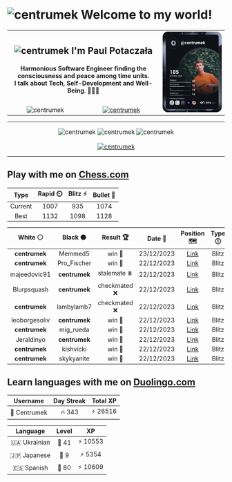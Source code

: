 <h1>
  <img
    src="https://emojis.slackmojis.com/emojis/images/1531849430/4246/blob-sunglasses.gif"
    width="30"
    alt="centrumek"
  />
  Welcome to my world!
</h1>

<table>
  <tbody>
    <tr>
      <td align="center" width="70%" colspan="2">
        <h2>
          <img
            src="https://raw.githubusercontent.com/MartinHeinz/MartinHeinz/master/wave.gif"
            width="30px"
            alt="centrumek"
          />
          I'm Paul Potaczała
        </h2>
        <h4>
          Harmonious Software Engineer finding the consciousness and peace among time units.
          <br/>
          I talk about Tech, Self-Development and Well-Being. 🌿🧘🚀
        </h4>
      </td>
      <td width="30%" rowspan="2">
        <a href="https://app.daily.dev/centrumek">
          <img
            src="./devcard.svg"
            alt="centrumek"
          />
        </a>
      </td>
    </tr>
    <tr align="center">
      <td>
        <img
          src="https://komarev.com/ghpvc/?username=centrumek&label=visitors&color=0e75b6&style=flat"
          alt="centrumek"
        >
      </td>
      <td>
        <a href="https://stackoverflow.com/users/14496012/centrumek">
          <img
            src="https://stackoverflow.com/users/flair/14496012.png?theme=dark"
            alt="centrumek"
          >
        </a>
      </td>
    </tr>
  </tbody>
</table>

---
<div align="center">
  <img 
    src="https://github-readme-stats.vercel.app/api?username=centrumek&show_icons=true&count_private=true&theme=dark&hide_border=true&hide=issues,contribs&bg_color=00000000"
    alt="centrumek"
  />
  <img
    src="https://github-readme-stats.vercel.app/api/top-langs/?username=centrumek&layout=compact&hide_border=true&theme=dark&bg_color=00000000&langs_count=6&exclude_repo=air-statistic-app"
    alt="centrumek"
  />
  <img 
    src="https://github-readme-streak-stats.herokuapp.com?user=centrumek&theme=dark&hide_border=true&background=FFFFFF00"
    alt="centrumek"
  />
  <br/>
  <br/>
  <a href="https://www.buymeacoffee.com/centrumek">
    <img
      src="https://cdn.buymeacoffee.com/buttons/v2/default-orange.png"
      height="50"
      width="210"
      alt="centrumek"
    />
  </a>
</div>

---

## Play with me on [Chess.com](https://www.chess.com/member/centrumek)

<div align="center">
<!--START_SECTION:chessStats-->
<!-- Automatically generated with https://github.com/Balastrong/chess-stats-action -->

| Type | Rapid ⏲️ | Blitz ⚡ | Bullet 🔫 |
|:---:|:---:|:---:|:---:|
| Current | 1007 | 935 | 1074 |
| Best | 1132 | 1098 | 1128 |

| White ⚪ | Black ⚫ | Result 🏆 | Date 📅 | Position 🗺️ | Type 🕕 |
|:---:|:---:|:---:|:---:|:---:|:---:|
| **centrumek** | Memmed5 | win 🥇 | 23/12/2023 | <a href="http://www.ee.unb.ca/cgi-bin/tervo/fen.pl?select=8/8/5B2/3R4/1krp4/p2K4/8/8 b - -">Link</a> | Blitz |
| **centrumek** | Pro_Fischer | win 🥇 | 22/12/2023 | <a href="http://www.ee.unb.ca/cgi-bin/tervo/fen.pl?select=r2q1rk1/pb1n1pbp/4p1p1/4P3/5PP1/1N1Qp2P/PB5R/R3KB2 b Q -">Link</a> | Blitz |
| majeedovic91 | **centrumek** | stalemate ⏸️ | 22/12/2023 | <a href="http://www.ee.unb.ca/cgi-bin/tervo/fen.pl?select=6k1/6P1/6K1/8/8/8/8/8 b - -">Link</a> | Blitz |
| Blurpsquash | **centrumek** | checkmated ❌ | 22/12/2023 | <a href="http://www.ee.unb.ca/cgi-bin/tervo/fen.pl?select=1k1r2r1/pQp1qp2/Bp1p4/3Pp1bp/4Pn2/1NP3P1/PP3P1P/1K1R3R b - -">Link</a> | Blitz |
| **centrumek** | lambylamb7 | checkmated ❌ | 22/12/2023 | <a href="http://www.ee.unb.ca/cgi-bin/tervo/fen.pl?select=6k1/1Q4p1/4p3/P6p/1Pp5/KqPp4/8/8 w - -">Link</a> | Blitz |
| leoborgesoliv | **centrumek** | win 🥇 | 22/12/2023 | <a href="http://www.ee.unb.ca/cgi-bin/tervo/fen.pl?select=3r4/b6p/3p4/1k2p3/N7/1PPP2PK/8/8 w - -">Link</a> | Blitz |
| **centrumek** | mig_rueda | win 🥇 | 22/12/2023 | <a href="http://www.ee.unb.ca/cgi-bin/tervo/fen.pl?select=1k4r1/1p5R/1p6/1P6/P7/R2P2PK/7P/5r2 b - -">Link</a> | Blitz |
| Jeraldinyo | **centrumek** | win 🥇 | 22/12/2023 | <a href="http://www.ee.unb.ca/cgi-bin/tervo/fen.pl?select=8/p7/8/6k1/3K4/8/3q1r2/8 w - -">Link</a> | Blitz |
| **centrumek** | kishvicki | win 🥇 | 22/12/2023 | <a href="http://www.ee.unb.ca/cgi-bin/tervo/fen.pl?select=5rk1/7p/8/8/p2P1p1q/N7/6PP/RQ4K1 b - -">Link</a> | Blitz |
| **centrumek** | skykyanite | win 🥇 | 22/12/2023 | <a href="http://www.ee.unb.ca/cgi-bin/tervo/fen.pl?select=3Rk3/8/4pQp1/6P1/p1b5/2P5/r7/1K4R1 b - -">Link</a> | Blitz |

<!--END_SECTION:chessStats-->
</div>

## Learn languages with me on [Duolingo.com](https://www.duolingo.com/profile/Centrumek)

<div align="center">
<!--START_SECTION:duolingoStats-->
<!-- Automatically generated with https://github.com/centrumek/duolingo-readme-stats-->

| Username | Day Streak | Total XP |
|:---:|:---:|:---:|
| 👤 Centrumek | 🔥 343 | ⚡ 26516 |

| Language | Level | XP |
|:---:|:---:|:---:|
| 🇺🇦 Ukrainian | 👑 41 | ⚡ 10553 |
| 🇯🇵 Japanese | 👑 9 | ⚡ 5354 |
| 🇪🇸 Spanish | 👑 80 | ⚡ 10609 |

<!--END_SECTION:duolingoStats-->
</div>
<!--
**centrumek/centrumek** is a ✨ _special_ ✨ repository because its `README.md` (this file) appears on your GitHub profile.

Here are some ideas to get you started:

- 🔭 I’m currently working on ...
- 🌱 I’m currently learning ...
- 👯 I’m looking to collaborate on ...
- 🤔 I’m looking for help with ...
- 💬 Ask me about ...
- 📫 How to reach me: ...
- 😄 Pronouns: ...
- ⚡ Fun fact: ...
-->
